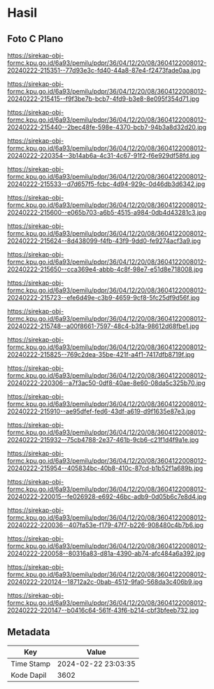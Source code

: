 # Hasil

## Foto C Plano

https://sirekap-obj-formc.kpu.go.id/6a93/pemilu/pdpr/36/04/12/20/08/3604122008012-20240222-215351--77d93e3c-fd40-44a8-87e4-f2473fade0aa.jpg

https://sirekap-obj-formc.kpu.go.id/6a93/pemilu/pdpr/36/04/12/20/08/3604122008012-20240222-215415--f9f3be7b-bcb7-4fd9-b3e8-8e095f354d71.jpg

https://sirekap-obj-formc.kpu.go.id/6a93/pemilu/pdpr/36/04/12/20/08/3604122008012-20240222-215440--2bec48fe-598e-4370-bcb7-94b3a8d32d20.jpg

https://sirekap-obj-formc.kpu.go.id/6a93/pemilu/pdpr/36/04/12/20/08/3604122008012-20240222-220354--3b14ab6a-4c31-4c67-91f2-f6e929df58fd.jpg

https://sirekap-obj-formc.kpu.go.id/6a93/pemilu/pdpr/36/04/12/20/08/3604122008012-20240222-215533--d7d657f5-fcbc-4d94-929c-0d46db3d6342.jpg

https://sirekap-obj-formc.kpu.go.id/6a93/pemilu/pdpr/36/04/12/20/08/3604122008012-20240222-215600--e065b703-a6b5-4515-a984-0db4d43281c3.jpg

https://sirekap-obj-formc.kpu.go.id/6a93/pemilu/pdpr/36/04/12/20/08/3604122008012-20240222-215624--8d438099-f4fb-43f9-9dd0-fe9274acf3a9.jpg

https://sirekap-obj-formc.kpu.go.id/6a93/pemilu/pdpr/36/04/12/20/08/3604122008012-20240222-215650--cca369e4-abbb-4c8f-98e7-e51d8e718008.jpg

https://sirekap-obj-formc.kpu.go.id/6a93/pemilu/pdpr/36/04/12/20/08/3604122008012-20240222-215723--efe6d49e-c3b9-4659-9cf8-5fc25df9d56f.jpg

https://sirekap-obj-formc.kpu.go.id/6a93/pemilu/pdpr/36/04/12/20/08/3604122008012-20240222-215748--a00f8661-7597-48c4-b3fa-98612d68fbe1.jpg

https://sirekap-obj-formc.kpu.go.id/6a93/pemilu/pdpr/36/04/12/20/08/3604122008012-20240222-215825--769c2dea-35be-421f-a4f1-7417dfb8719f.jpg

https://sirekap-obj-formc.kpu.go.id/6a93/pemilu/pdpr/36/04/12/20/08/3604122008012-20240222-220306--a7f3ac50-0df8-40ae-8e60-08da5c325b70.jpg

https://sirekap-obj-formc.kpu.go.id/6a93/pemilu/pdpr/36/04/12/20/08/3604122008012-20240222-215910--ae95dfef-fed6-43df-a619-d9f1635e87e3.jpg

https://sirekap-obj-formc.kpu.go.id/6a93/pemilu/pdpr/36/04/12/20/08/3604122008012-20240222-215932--75cb4788-2e37-461b-9cb6-c21f1d4f9a1e.jpg

https://sirekap-obj-formc.kpu.go.id/6a93/pemilu/pdpr/36/04/12/20/08/3604122008012-20240222-215954--405834bc-40b8-410c-87cd-b1b52f1a689b.jpg

https://sirekap-obj-formc.kpu.go.id/6a93/pemilu/pdpr/36/04/12/20/08/3604122008012-20240222-220015--fe026928-e692-46bc-adb9-0d05b6c7e8d4.jpg

https://sirekap-obj-formc.kpu.go.id/6a93/pemilu/pdpr/36/04/12/20/08/3604122008012-20240222-220036--407fa53e-f179-47f7-b226-908480c4b7b6.jpg

https://sirekap-obj-formc.kpu.go.id/6a93/pemilu/pdpr/36/04/12/20/08/3604122008012-20240222-220058--80316a83-d81a-4390-ab74-afc484a6a392.jpg

https://sirekap-obj-formc.kpu.go.id/6a93/pemilu/pdpr/36/04/12/20/08/3604122008012-20240222-220124--18712a2c-0bab-4512-9fa0-568da3c406b9.jpg

https://sirekap-obj-formc.kpu.go.id/6a93/pemilu/pdpr/36/04/12/20/08/3604122008012-20240222-220147--b0416c64-561f-43f6-b214-cbf3bfeeb732.jpg


## Metadata

| Key        | Value               |
| ---------- | ------------------- |
| Time Stamp | 2024-02-22 23:03:35 |
| Kode Dapil | 3602                |



